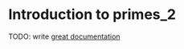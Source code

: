# Introduction to primes_2

TODO: write [great documentation](http://jacobian.org/writing/what-to-write/)
